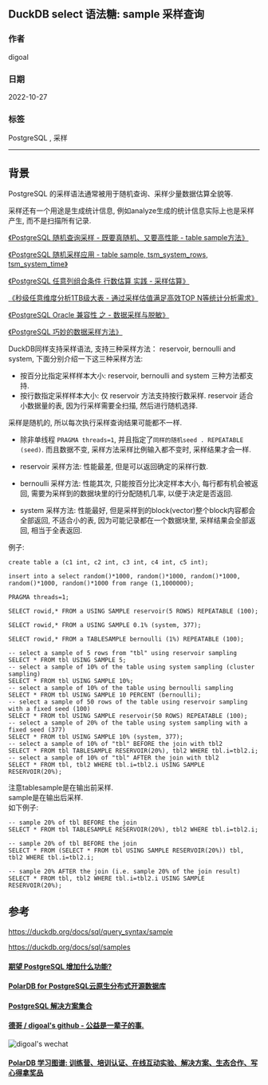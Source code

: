 ## DuckDB select 语法糖: sample 采样查询   
                              
### 作者                              
digoal                              
                              
### 日期                              
2022-10-27                              
                              
### 标签                              
PostgreSQL , 采样       
                              
----                              
                              
## 背景         
PostgreSQL 的采样语法通常被用于随机查询、采样少量数据估算全貌等.   
  
采样还有一个用途是生成统计信息, 例如analyze生成的统计信息实际上也是采样产生, 而不是扫描所有记录.   
  
[《PostgreSQL 随机查询采样 - 既要真随机、又要高性能 - table sample方法》](../202105/20210527_01.md)    
  
[《PostgreSQL 随机采样应用 - table sample, tsm_system_rows, tsm_system_time》](../202005/20200509_01.md)    
  
[《PostgreSQL 任意列组合条件 行数估算 实践 - 采样估算》](../201804/20180403_03.md)    
  
[《秒级任意维度分析1TB级大表 - 通过采样估值满足高效TOP N等统计分析需求》](../201709/20170911_02.md)    
  
[《PostgreSQL Oracle 兼容性 之 - 数据采样与脱敏》](../201706/20170602_02.md)    
  
[《PostgreSQL 巧妙的数据采样方法》](../201609/20160929_01.md)     
  
DuckDB同样支持采样语法, 支持三种采样方法： reservoir, bernoulli and system, 下面分别介绍一下这三种采样方法:  
  
- 按百分比指定采样样本大小: reservoir, bernoulli and system 三种方法都支持.    
- 按行数指定采样样本大小: 仅 reservoir 方法支持按行数采样. reservoir 适合小数据量的表, 因为行采样需要全扫描, 然后进行随机选择.    
  
采样是随机的, 所以每次执行采样查询结果可能都不一样.    
- 除非单线程 `PRAGMA threads=1`, 并且指定了`同样的随机seed . REPEATABLE (seed)`. 而且数据不变, 采样方法采样比例输入都不变时, 采样结果才会一样.     
  
- reservoir 采样方法: 性能最差, 但是可以返回确定的采样行数.    
- bernoulli 采样方法: 性能其次, 只能按百分比决定样本大小, 每行都有机会被返回, 需要为采样到的数据块里的行分配随机几率, 以便于决定是否返回.   
- system 采样方法: 性能最好, 但是采样到的block(vector)整个block内容都会全部返回, 不适合小的表, 因为可能记录都在一个数据块里, 采样结果会全部返回, 相当于全表返回.   
  
例子:  
  
```  
create table a (c1 int, c2 int, c3 int, c4 int, c5 int);  
  
insert into a select random()*1000, random()*1000, random()*1000, random()*1000, random()*1000 from range (1,1000000);  
  
PRAGMA threads=1;  
  
SELECT rowid,* FROM a USING SAMPLE reservoir(5 ROWS) REPEATABLE (100);  
  
SELECT rowid,* FROM a USING SAMPLE 0.1% (system, 377);  
  
SELECT rowid,* FROM a TABLESAMPLE bernoulli (1%) REPEATABLE (100);  
```  
  
```  
-- select a sample of 5 rows from "tbl" using reservoir sampling  
SELECT * FROM tbl USING SAMPLE 5;  
-- select a sample of 10% of the table using system sampling (cluster sampling)  
SELECT * FROM tbl USING SAMPLE 10%;  
-- select a sample of 10% of the table using bernoulli sampling  
SELECT * FROM tbl USING SAMPLE 10 PERCENT (bernoulli);  
-- select a sample of 50 rows of the table using reservoir sampling with a fixed seed (100)  
SELECT * FROM tbl USING SAMPLE reservoir(50 ROWS) REPEATABLE (100);  
-- select a sample of 20% of the table using system sampling with a fixed seed (377)  
SELECT * FROM tbl USING SAMPLE 10% (system, 377);  
-- select a sample of 10% of "tbl" BEFORE the join with tbl2  
SELECT * FROM tbl TABLESAMPLE RESERVOIR(20%), tbl2 WHERE tbl.i=tbl2.i;  
-- select a sample of 10% of "tbl" AFTER the join with tbl2  
SELECT * FROM tbl, tbl2 WHERE tbl.i=tbl2.i USING SAMPLE RESERVOIR(20%);  
```  
  
注意tablesample是在输出前采样.  
sample是在输出后采样.   
如下例子:   
  
```  
-- sample 20% of tbl BEFORE the join  
SELECT * FROM tbl TABLESAMPLE RESERVOIR(20%), tbl2 WHERE tbl.i=tbl2.i;  

-- sample 20% of tbl BEFORE the join  
SELECT * FROM (SELECT * FROM tbl USING SAMPLE RESERVOIR(20%)) tbl, tbl2 WHERE tbl.i=tbl2.i;  

-- sample 20% AFTER the join (i.e. sample 20% of the join result)  
SELECT * FROM tbl, tbl2 WHERE tbl.i=tbl2.i USING SAMPLE RESERVOIR(20%);  
```  
  
  
## 参考  
https://duckdb.org/docs/sql/query_syntax/sample  
  
https://duckdb.org/docs/sql/samples  
        
  
#### [期望 PostgreSQL 增加什么功能?](https://github.com/digoal/blog/issues/76 "269ac3d1c492e938c0191101c7238216")
  
  
#### [PolarDB for PostgreSQL云原生分布式开源数据库](https://github.com/ApsaraDB/PolarDB-for-PostgreSQL "57258f76c37864c6e6d23383d05714ea")
  
  
#### [PostgreSQL 解决方案集合](https://yq.aliyun.com/topic/118 "40cff096e9ed7122c512b35d8561d9c8")
  
  
#### [德哥 / digoal's github - 公益是一辈子的事.](https://github.com/digoal/blog/blob/master/README.md "22709685feb7cab07d30f30387f0a9ae")
  
  
![digoal's wechat](../pic/digoal_weixin.jpg "f7ad92eeba24523fd47a6e1a0e691b59")
  
  
#### [PolarDB 学习图谱: 训练营、培训认证、在线互动实验、解决方案、生态合作、写心得拿奖品](https://www.aliyun.com/database/openpolardb/activity "8642f60e04ed0c814bf9cb9677976bd4")
  
